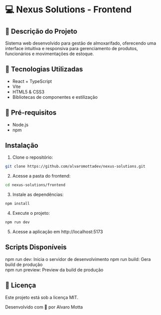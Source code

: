 # 💻 Nexus Solutions - Frontend

## 📄 Descrição do Projeto

Sistema web desenvolvido para gestão de almoxarifado, oferecendo uma interface intuitiva e responsiva para gerenciamento de produtos, funcionários e movimentações de estoque.

## 🔨 Tecnologias Utilizadas

- React + TypeScript
- Vite
- HTML5 & CSS3
- Bibliotecas de componentes e estilização

## 📃 Pré-requisitos

- Node.js
- npm

## Instalação

1. Clone o repositório:

```bash
git clone https://github.com/alvaromottadev/nexus-solutions.git
```

2. Acesse a pasta do frontend:

```bash
cd nexus-solutions/frontend
```

3. Instale as dependências:

```bash
npm install
```

4. Execute o projeto:

```bash
npm run dev
```

5. Acesse a aplicação em http://localhost:5173

## Scripts Disponíveis

npm run dev: Inicia o servidor de desenvolvimento
npm run build: Gera build de produção  
npm run preview: Preview da build de produção

## 🧩 Licença

Este projeto está sob a licença MIT.

Desenvolvido com 💜 por Alvaro Motta
